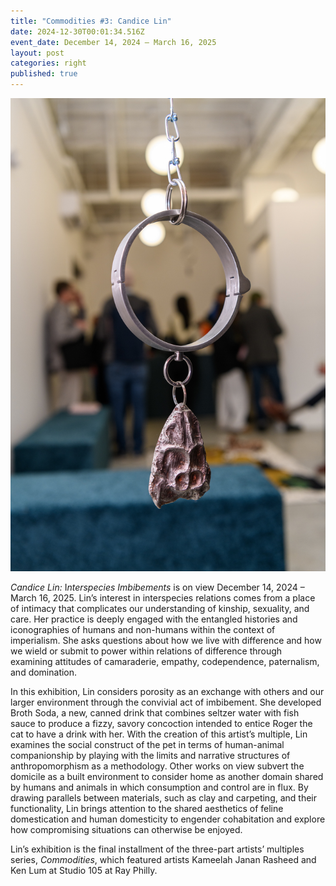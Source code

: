 ```yaml
---
title: "Commodities #3: Candice Lin"
date: 2024-12-30T00:01:34.516Z
event_date: December 14, 2024 – March 16, 2025
layout: post
categories: right
published: true
---
```

![Candice Lin Install Photo](/assets/img/2024_ulises_candice_lin-w-119.jpg)

*C﻿andice Lin:* I*nterspecies Imbibements* is on view December 14, 2024 – March 16, 2025. Lin’s interest in interspecies relations comes from a place of intimacy that complicates our understanding of kinship, sexuality, and care. Her practice is deeply engaged with the entangled histories and iconographies of humans and non-humans within the context of imperialism. She asks questions about how we live with difference and how we wield or submit to power within relations of difference through examining attitudes of camaraderie, empathy, codependence, paternalism, and domination. 

In this exhibition, Lin considers porosity as an exchange with others and our larger environment through the convivial act of imbibement. She developed Broth Soda, a new, canned drink that combines seltzer water with fish sauce to produce a fizzy, savory concoction intended to entice Roger the cat to have a drink with her. With the creation of this artist’s multiple, Lin examines the social construct of the pet in terms of human-animal companionship by playing with the limits and narrative structures of anthropomorphism as a methodology. Other works on view subvert the domicile as a built environment to consider home as another domain shared by humans and animals in which consumption and control are in flux. By drawing parallels between materials, such as clay and carpeting, and their functionality, Lin brings attention to the shared aesthetics of feline domestication and human domesticity to engender cohabitation and explore how compromising situations can otherwise be enjoyed. 

Lin’s exhibition is the final installment of the three-part artists’ multiples series, *Commodities*, which featured artists Kameelah Janan Rasheed and Ken Lum at Studio 105 at Ray Philly.